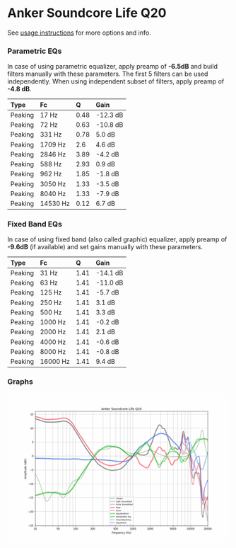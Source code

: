 # Anker Soundcore Life Q20
See [usage instructions](https://github.com/jaakkopasanen/AutoEq#usage) for more options and info.

### Parametric EQs
In case of using parametric equalizer, apply preamp of **-6.5dB** and build filters manually
with these parameters. The first 5 filters can be used independently.
When using independent subset of filters, apply preamp of **-4.8 dB**.

| Type    | Fc       |    Q | Gain     |
|:--------|:---------|:-----|:---------|
| Peaking | 17 Hz    | 0.48 | -12.3 dB |
| Peaking | 72 Hz    | 0.63 | -10.8 dB |
| Peaking | 331 Hz   | 0.78 | 5.0 dB   |
| Peaking | 1709 Hz  | 2.6  | 4.6 dB   |
| Peaking | 2846 Hz  | 3.89 | -4.2 dB  |
| Peaking | 588 Hz   | 2.93 | 0.9 dB   |
| Peaking | 962 Hz   | 1.85 | -1.8 dB  |
| Peaking | 3050 Hz  | 1.33 | -3.5 dB  |
| Peaking | 8040 Hz  | 1.33 | -7.9 dB  |
| Peaking | 14530 Hz | 0.12 | 6.7 dB   |

### Fixed Band EQs
In case of using fixed band (also called graphic) equalizer, apply preamp of **-9.6dB**
(if available) and set gains manually with these parameters.

| Type    | Fc       |    Q | Gain     |
|:--------|:---------|:-----|:---------|
| Peaking | 31 Hz    | 1.41 | -14.1 dB |
| Peaking | 63 Hz    | 1.41 | -11.0 dB |
| Peaking | 125 Hz   | 1.41 | -5.7 dB  |
| Peaking | 250 Hz   | 1.41 | 3.1 dB   |
| Peaking | 500 Hz   | 1.41 | 3.3 dB   |
| Peaking | 1000 Hz  | 1.41 | -0.2 dB  |
| Peaking | 2000 Hz  | 1.41 | 2.1 dB   |
| Peaking | 4000 Hz  | 1.41 | -0.6 dB  |
| Peaking | 8000 Hz  | 1.41 | -0.8 dB  |
| Peaking | 16000 Hz | 1.41 | 9.4 dB   |

### Graphs
![](./Anker%20Soundcore%20Life%20Q20.png)